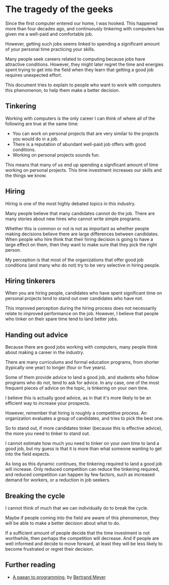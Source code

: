 # The tragedy of the geeks

Since the first computer entered our home, I was hooked.
This happened more than four decades ago, and continuously tinkering with computers has given me a well-paid and comfortable job.

However, getting such jobs seems linked to spending a significant amount of your personal time practicing your skills.

Many people seek careers related to computing because jobs have attractive conditions.
However, they might later regret the time and energies spent trying to get into the field when they learn that getting a good job requires unexpected effort.

This document tries to explain to people who want to work with computers this phenomenon, to help them make a better decision.

## Tinkering

Working with computers is the only career I can think of where all of the following are true at the same time:

* You can work on personal projects that are very similar to the projects you would do in a job.
* There is a reputation of abundant well-paid job offers with good conditions.
* Working on personal projects sounds fun.

This means that many of us end up spending a significant amount of time working on personal projects.
This time investment increases our skills and the things we know.

## Hiring

Hiring is one of the most highly debated topics in this industry.

Many people believe that many candidates cannot do the job.
There are many stories about new hires who cannot write simple programs.

Whether this is common or not is not as important as whether people making decisions believe there are large differences between candidates.
When people who hire think that their hiring decision is going to have a large effect on them, then they want to make sure that they pick the right person.

My perception is that most of the organizations that offer good job conditions (and many who do not) try to be very selective in hiring people.

## Hiring tinkerers

When you are hiring people, candidates who have spent significant time on personal projects tend to stand out over candidates who have not.

This improved perception during the hiring process does not necessarily relate to improved performance on the job.
However, I believe that people who tinker on their spare time tend to land better jobs.

## Handing out advice

Because there are good jobs working with computers, many people think about making a career in the industry.

There are many curriculums and formal education programs, from shorter (typically one year) to longer (four or five years).

Some of them provide advice to land a good job, and students who follow programs who do not, tend to ask for advice.
In any case, one of the most frequent pieces of advice on the topic, is tinkering on your own time.

I believe this is actually good advice, as in that it's more likely to be an efficient way to increase your prospects.

However, remember that hiring is roughly a competitive process.
An organization evaluates a group of candidates, and tries to pick the best one.

So to stand out, if more candidates tinker (because this is effective advice), the more you need to tinker to stand out.

I cannot estimate how much you need to tinker on your own time to land a good job, but my guess is that it is more than what someone wanting to get into the field expects.

As long as this dynamic continues, the tinkering required to land a good job will increase.
Only reduced competition can reduce the tinkering required, and reduced competition can happen by few factors, such as increased demand for workers, or a reduction in job seekers.

## Breaking the cycle

I cannot think of much that we can individually do to break the cycle.

Maybe if people coming into the field are aware of this phenomenon, they will be able to make a better decision about what to do.

If a sufficient amount of people decide that the time investment is not worthwhile, then perhaps the competition will decrease.
And if people are well informed and decide to move forward, at least they will be less likely to become frustrated or regret their decision.

## Further reading

* [A paean to programming](https://bertrandmeyer.com/2025/04/23/a-paean-to-programming/), by [Bertrand Meyer](https://en.wikipedia.org/wiki/Bertrand_Meyer)
